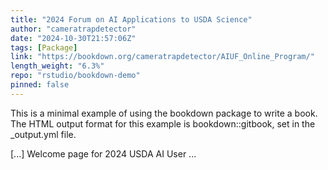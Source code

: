 ```yaml
---
title: "2024 Forum on AI Applications to USDA Science"
author: "cameratrapdetector"
date: "2024-10-30T21:57:06Z"
tags: [Package]
link: "https://bookdown.org/cameratrapdetector/AIUF_Online_Program/"
length_weight: "6.3%"
repo: "rstudio/bookdown-demo"
pinned: false
---
```


<p>This is a minimal example of using the bookdown package to write a book. The HTML output format for this example is bookdown::gitbook, set in the _output.yml file.</p> [...] Welcome page for 2024 USDA AI User ...
